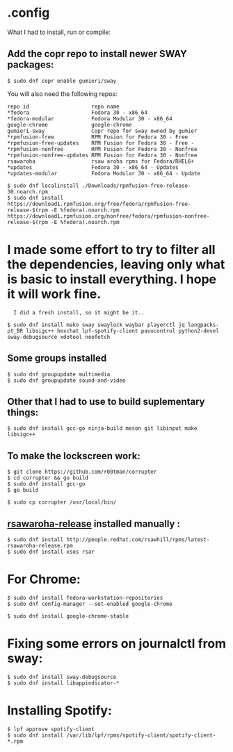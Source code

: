 # .config 

What I had to install, run or compile:

## Add the copr repo to install newer SWAY packages:
```
$ sudo dnf copr enable gumieri/sway
```
You will also need the following repos:
```
repo id                    repo name                          
*fedora                    Fedora 30 - x86_64
*fedora-modular            Fedora Modular 30 - x86_64
google-chrome              google-chrome          
gumieri-sway               Copr repo for sway owned by gumier
*rpmfusion-free            RPM Fusion for Fedora 30 - Free   
*rpmfusion-free-updates    RPM Fusion for Fedora 30 - Free - 
*rpmfusion-nonfree         RPM Fusion for Fedora 30 - Nonfree
*rpmfusion-nonfree-updates RPM Fusion for Fedora 30 - Nonfree
rsawaroha                  rsaw aroha rpms for Fedora/RHEL6+ 
*updates                   Fedora 30 - x86_64 - Updates      
*updates-modular           Fedora Modular 30 - x86_64 - Update
```
```
$ sudo dnf localinstall ./Downloads/rpmfusion-free-release-30.noarch.rpm
$ sudo dnf install https://download1.rpmfusion.org/free/fedora/rpmfusion-free-release-$(rpm -E %fedora).noarch.rpm https://download1.rpmfusion.org/nonfree/fedora/rpmfusion-nonfree-release-$(rpm -E %fedora).noarch.rpm
```
# I made some effort to try to filter all the dependencies, leaving only what is basic to install everything. I hope it will work fine.
      I did a fresh install, so it might be it..

```
$ sudo dnf install mako sway swaylock waybar playerctl jq langpacks-pt_BR libsigc++ hexchat lpf-spotify-client pavucontrol python2-devel sway-debugsource xdotool neofetch
```

## Some groups installed
```
$ sudo dnf groupupdate multimedia
$ sudo dnf groupupdate sound-and-video
```

## Other that I had to use to build suplementary things:
```
$ sudo dnf install gcc-go ninja-build meson git libinput make libsigc++ 
```
## To make the lockscreen work:
```
$ git clone https://github.com/r00tman/corrupter
$ cd corrupter && go build
$ sudo dnf install gcc-go
$ go build

$ sudo cp corrupter /usr/local/bin/
```

## [rsawaroha-release](https://github.com/ryran/xsos) installed manually : 
```
$ sudo dnf install http://people.redhat.com/rsawhill/rpms/latest-rsawaroha-release.rpm
$ sudo dnf install xsos rsar
```
# For Chrome:
```
$ sudo dnf install fedora-workstation-repositories
$ sudo dnf config-manager --set-enabled google-chrome

$ sudo dnf install google-chrome-stable
```
# Fixing some errors on journalctl from sway:
```
$ sudo dnf install sway-debugsource
$ sudo dnf install libappindicator-*
```
# Installing Spotify:
```
$ lpf approve spotify-client
$ sudo dnf install /var/lib/lpf/rpms/spotify-client/spotify-client-*.rpm
```
